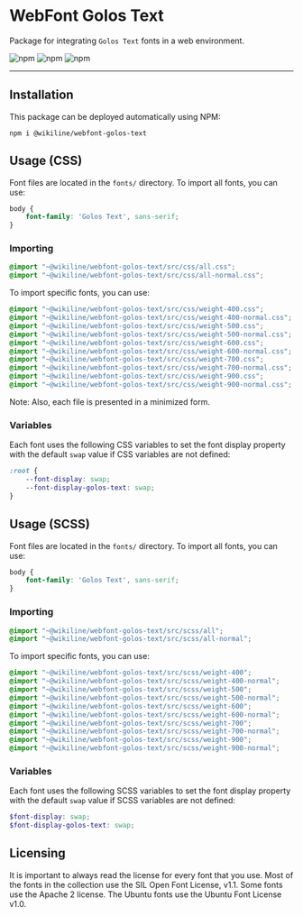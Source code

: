 # WebFont Golos Text

Package for integrating `Golos Text` fonts in a web environment.

![npm](https://img.shields.io/npm/v/@wikiline/webfont-golos-text?style=for-the-badge)
![npm](https://img.shields.io/npm/dm/@wikiline/webfont-golos-text?style=for-the-badge)
![npm](https://img.shields.io/npm/dt/@wikiline/webfont-golos-text?style=for-the-badge)
___

## Installation

This package can be deployed automatically using NPM:

```
npm i @wikiline/webfont-golos-text
 ```

## Usage (CSS)

Font files are located in the `fonts/` directory. To import all fonts, you can use:

```css
body {
    font-family: 'Golos Text', sans-serif;
}
```

### Importing

```css
@import "~@wikiline/webfont-golos-text/src/css/all.css";
@import "~@wikiline/webfont-golos-text/src/css/all-normal.css";
```

To import specific fonts, you can use:

```scss
@import "~@wikiline/webfont-golos-text/src/css/weight-400.css";
@import "~@wikiline/webfont-golos-text/src/css/weight-400-normal.css";
@import "~@wikiline/webfont-golos-text/src/css/weight-500.css";
@import "~@wikiline/webfont-golos-text/src/css/weight-500-normal.css";
@import "~@wikiline/webfont-golos-text/src/css/weight-600.css";
@import "~@wikiline/webfont-golos-text/src/css/weight-600-normal.css";
@import "~@wikiline/webfont-golos-text/src/css/weight-700.css";
@import "~@wikiline/webfont-golos-text/src/css/weight-700-normal.css";
@import "~@wikiline/webfont-golos-text/src/css/weight-900.css";
@import "~@wikiline/webfont-golos-text/src/css/weight-900-normal.css";
```

Note: Also, each file is presented in a minimized form.

### Variables

Each font uses the following CSS variables to set the font display property with the default `swap` value if CSS
variables are not defined:

```css
:root {
    --font-display: swap;
    --font-display-golos-text: swap;
}
```

## Usage (SCSS)

Font files are located in the `fonts/` directory. To import all fonts, you can use:

```scss
body {
    font-family: 'Golos Text', sans-serif;
}
```

### Importing

```scss
@import "~@wikiline/webfont-golos-text/src/scss/all";
@import "~@wikiline/webfont-golos-text/src/scss/all-normal";
```

To import specific fonts, you can use:

```scss
@import "~@wikiline/webfont-golos-text/src/scss/weight-400";
@import "~@wikiline/webfont-golos-text/src/scss/weight-400-normal";
@import "~@wikiline/webfont-golos-text/src/scss/weight-500";
@import "~@wikiline/webfont-golos-text/src/scss/weight-500-normal";
@import "~@wikiline/webfont-golos-text/src/scss/weight-600";
@import "~@wikiline/webfont-golos-text/src/scss/weight-600-normal";
@import "~@wikiline/webfont-golos-text/src/scss/weight-700";
@import "~@wikiline/webfont-golos-text/src/scss/weight-700-normal";
@import "~@wikiline/webfont-golos-text/src/scss/weight-900";
@import "~@wikiline/webfont-golos-text/src/scss/weight-900-normal";
```

### Variables

Each font uses the following SCSS variables to set the font display property with the default `swap` value if SCSS
variables are not defined:

```scss
$font-display: swap;
$font-display-golos-text: swap;
```

## Licensing

It is important to always read the license for every font that you use. Most of the fonts in the collection use the SIL
Open Font License, v1.1. Some fonts use the Apache 2 license. The Ubuntu fonts use the Ubuntu Font License v1.0.
